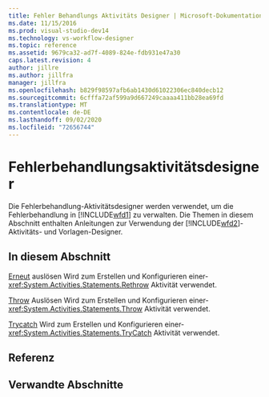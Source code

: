 ```yaml
---
title: Fehler Behandlungs Aktivitäts Designer | Microsoft-Dokumentation
ms.date: 11/15/2016
ms.prod: visual-studio-dev14
ms.technology: vs-workflow-designer
ms.topic: reference
ms.assetid: 9679ca32-ad7f-4089-824e-fdb931e47a30
caps.latest.revision: 4
author: jillre
ms.author: jillfra
manager: jillfra
ms.openlocfilehash: b829f98597afb6ab1430d61022306ec840decb12
ms.sourcegitcommit: 6cfffa72af599a9d667249caaaa411bb28ea69fd
ms.translationtype: MT
ms.contentlocale: de-DE
ms.lasthandoff: 09/02/2020
ms.locfileid: "72656744"
---
```

# <a name="error-handling-activity-designers"></a>Fehlerbehandlungsaktivitätsdesigner
Die Fehlerbehandlung-Aktivitätsdesigner werden verwendet, um die Fehlerbehandlung in [!INCLUDE[wfd1](../includes/wfd1-md.md)] zu verwalten. Die Themen in diesem Abschnitt enthalten Anleitungen zur Verwendung der [!INCLUDE[wfd2](../includes/wfd2-md.md)]-Aktivitäts- und Vorlagen-Designer.

## <a name="in-this-section"></a>In diesem Abschnitt
 [Erneut](../workflow-designer/rethrow-activity-designer.md) auslösen Wird zum Erstellen und Konfigurieren einer- <xref:System.Activities.Statements.Rethrow> Aktivität verwendet.

 [Throw](../workflow-designer/throw-activity-designer.md) Auslösen Wird zum Erstellen und Konfigurieren einer- <xref:System.Activities.Statements.Throw> Aktivität verwendet.

 [Trycatch](../workflow-designer/trycatch-activity-designer.md) Wird zum Erstellen und Konfigurieren einer- <xref:System.Activities.Statements.TryCatch> Aktivität verwendet.

## <a name="reference"></a>Referenz

## <a name="related-sections"></a>Verwandte Abschnitte